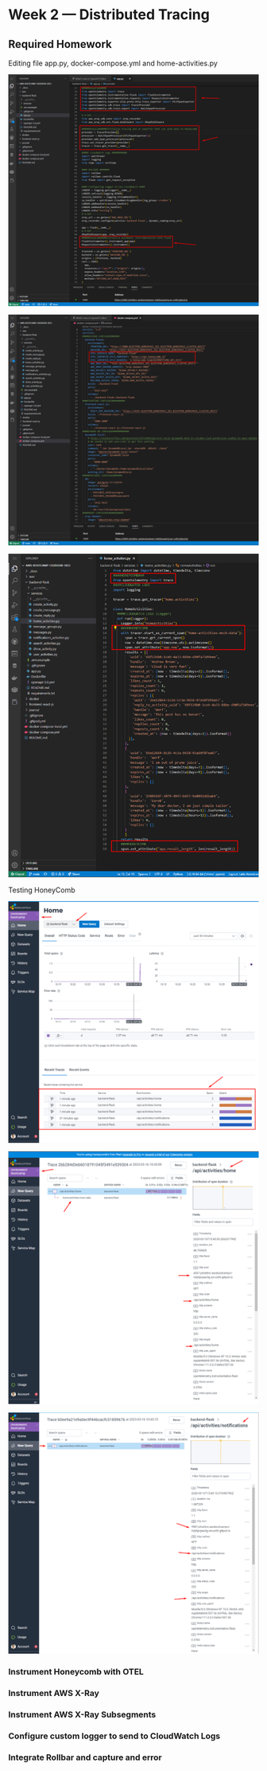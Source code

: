 # Week 2 — Distributed Tracing
## Required Homework

Editing file app.py, docker-compose.yml and home-activities.py

![HoneyComb1](assets/HoneyComb1.png)

![HoneyComb2](assets/HoneyComb2.png)

![HoneyComb3](assets/HoneyComb3.png)

Testing HoneyComb

![HoneyComb4](assets/HoneyComb4.png)

![HoneyComb5](assets/HoneyComb5.png)

![HoneyComb6](assets/HoneyComb6.png)

### Instrument Honeycomb with OTEL



### Instrument AWS X-Ray



### Instrument AWS X-Ray Subsegments



### Configure custom logger to send to CloudWatch Logs



### Integrate Rollbar and capture and error


